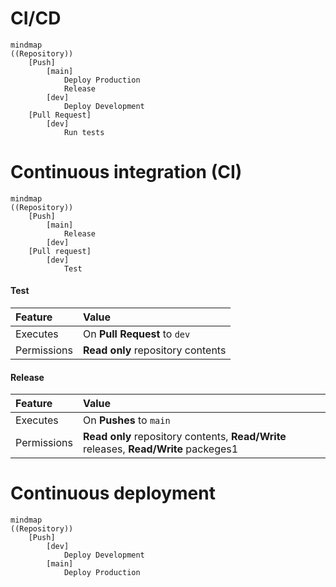# CI/CD
```mermaid
mindmap
((Repository))
	[Push]
		[main]
			Deploy Production
			Release
		[dev]
			Deploy Development
	[Pull Request]
		[dev]
			Run tests
```

# Continuous integration (CI)

```mermaid
mindmap
((Repository))
	[Push]
		[main]
			Release
		[dev]
	[Pull request]
		[dev]
			Test

```
#### Test
| Feature   | Value             |
| :-------- | :-----------------| 
| Executes  | On **Pull Request** to `dev` |
|Permissions| **Read only** repository contents|

#### Release
| Feature   | Value             |
| :-------- | :-----------------| 
|Executes   | On **Pushes** to `main` |
|Permissions| **Read only** repository contents, **Read/Write** releases, **Read/Write** packeges1|


# Continuous deployment

```mermaid
mindmap
((Repository))
	[Push]
        [dev]
        	Deploy Development
        [main]
        	Deploy Production

```
